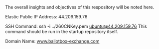 The overall insights and objectives of this respository will be noted here.

Elastic Public IP Address: 44.209.159.76

SSH Command: ssh -i ../260CNKey.pem ubuntu@44.209.159.76
This command should be run in the startup repository itself.

Domain Name: www.ballotbox-exchange.com
